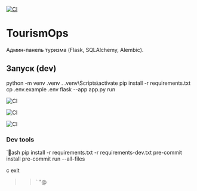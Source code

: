 ﻿[![CI](https://github.com/svafoev8-cpu/tourismops/actions/workflows/ci.yml/badge.svg)](https://github.com/svafoev8-cpu/tourismops/actions/workflows/ci.yml)

# TourismOps
Админ-панель туризма (Flask, SQLAlchemy, Alembic).

## Запуск (dev)
python -m venv .venv
. .venv\Scripts\activate
pip install -r requirements.txt
cp .env.example .env
flask --app app.py run

![CI](https://github.com/svafoev8-cpu/tourismops/actions/workflows/ci.yml/badge.svg)

![CI](https://github.com/svafoev8-cpu/tourismops/actions/workflows/ci.yml/badge.svg)

![CI](https://github.com/svafoev8-cpu/tourismops/actions/workflows/ci.yml/badge.svg)
### Dev tools

`ash
pip install -r requirements.txt -r requirements-dev.txt
pre-commit install
pre-commit run --all-files

с
exit
>> `
>> "@
